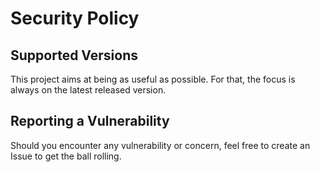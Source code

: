 # Security Policy

## Supported Versions

This project aims at being as useful as possible. For that, the focus is always on the latest released version.

## Reporting a Vulnerability

Should you encounter any vulnerability or concern, feel free to create an Issue to get the ball rolling.
